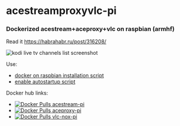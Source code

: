 # acestreamproxyvlc-pi
### Dockerized acestream+aceproxy+vlc on raspbian (armhf)

Read it https://habrahabr.ru/post/316208/

![kodi live tv channels list screenshot](https://habrastorage.org/files/585/8cb/2c1/5858cb2c1082454e88a849117e26d113.png)

Use:
* [docker on raspbian installation script](https://gist.github.com/aaaler/b4e84cce89e7e0e121f3f2cb3cc5efbd)
* [enable autostartup script](https://gist.github.com/aaaler/69c5a8a66503392bd145059858996f4e)

Docker hub links:
  * [![Docker Pulls](https://img.shields.io/docker/pulls/aaaler/acestream-pi.svg) acestream-pi](https://hub.docker.com/r/aaaler/acestream-pi/)
  * [![Docker Pulls](https://img.shields.io/docker/pulls/aaaler/aceproxy-pi.svg) aceproxy-pi](https://hub.docker.com/r/aaaler/aceproxy-pi/)
  * [![Docker Pulls](https://img.shields.io/docker/pulls/aaaler/vlc-nox-pi.svg) vlc-nox-pi](https://hub.docker.com/r/aaaler/vlc-nox-pi/)
